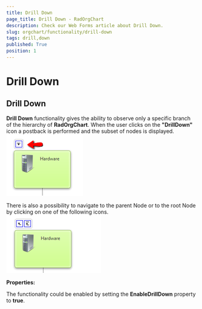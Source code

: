 ```yaml
---
title: Drill Down
page_title: Drill Down - RadOrgChart
description: Check our Web Forms article about Drill Down.
slug: orgchart/functionality/drill-down
tags: drill,down
published: True
position: 1
---
```


# Drill Down



## Drill Down

**Drill Down** functionality gives the ability to observe only a specific branch of the hierarchy of **RadOrgChart**. When the user clicks on the **"DrillDown"** icon a postback is performed and the subset of nodes is displayed.
![radorgchart-drilldown 1](images/radorgchart-drilldown1.png)

There is also a possibility to navigate to the parent Node or to the root Node by clicking on one of the following icons.
![radorgchart-drilldown 2](images/radorgchart-drilldown2.png)

**Properties:**

The functionality could be enabled by setting the **EnableDrillDown** property to **true**.
